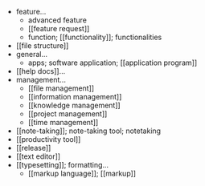 - feature...
    - advanced feature
    - [[feature request]]
    - function; [[functionality]]; functionalities
- [[file structure]]
- general...
    - apps; software application; [[application program]]
- [[help docs]]...
- management...
    - [[file management]]
    - [[information management]]
    - [[knowledge management]]
    - [[project management]]
    - [[time management]]
- [[note-taking]]; note-taking tool; notetaking
- [[productivity tool]]
- [[release]]
- [[text editor]]
- [[typesetting]]; formatting...
    - [[markup language]]; [[markup]]
